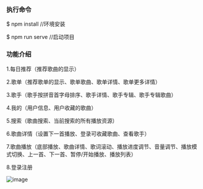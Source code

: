 ### 执行命令

$ npm install  //环境安装

$ npm run serve  //启动项目

### 功能介绍

1.每日推荐（推荐歌曲的显示）

2.歌单（推荐歌单的显示、歌单歌曲、歌单详情、歌单更多详情）

3.歌手（歌手按拼音首字母排序、歌手详情、歌手专辑、歌手专辑歌曲）

4.我的（用户信息、用户收藏的歌曲）

5.搜索（歌曲搜索、当前搜索的所有播放资源）

6.歌曲详情（设置下一首播放、登录可收藏歌曲、查看歌手）

7.歌曲播放（底部播放、歌曲详情、歌词滚动、播放进度调节、音量调节、播放模式切换、上一首、下一首、暂停/开始播放、播放列表）

8.登录注册

![image]()